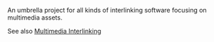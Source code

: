 An umbrella project for all kinds of interlinking software focusing on multimedia assets.

See also [Multimedia Interlinking](http://community.linkeddata.org/MediaWiki/index.php?InterlinkingMultimedia)